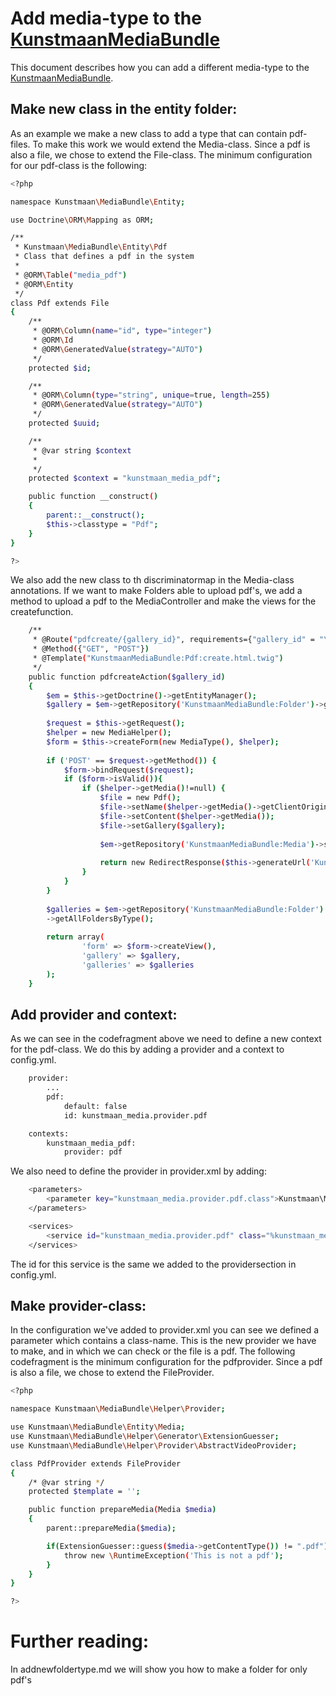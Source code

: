 # Add media-type to the [KunstmaanMediaBundle][KunstmaanMediaBundle]

This document describes how you can add a different media-type to the [KunstmaanMediaBundle][KunstmaanMediaBundle].

## Make new class in the entity folder:

As an example we make a new class to add a type that can contain pdf-files.
To make this work we would extend the Media-class. Since a pdf is also a file, we chose to extend the File-class. The minimum configuration for our pdf-class is the following:


```bash
<?php

namespace Kunstmaan\MediaBundle\Entity;

use Doctrine\ORM\Mapping as ORM;

/**
 * Kunstmaan\MediaBundle\Entity\Pdf
 * Class that defines a pdf in the system
 *
 * @ORM\Table("media_pdf")
 * @ORM\Entity
 */
class Pdf extends File
{
    /**
     * @ORM\Column(name="id", type="integer")
     * @ORM\Id
     * @ORM\GeneratedValue(strategy="AUTO")
     */
    protected $id;

    /**
     * @ORM\Column(type="string", unique=true, length=255)
     * @ORM\GeneratedValue(strategy="AUTO")
     */
    protected $uuid;

    /**
     * @var string $context
     *
     */
    protected $context = "kunstmaan_media_pdf";

    public function __construct()
    {
        parent::__construct();
        $this->classtype = "Pdf";
    }
}

?>
```

We also add the new class to th discriminatormap in the Media-class annotations. 
If we want to make Folders able to upload pdf's, we add a method to upload a pdf to the MediaController and make the views for the createfunction.

```bash
    /**
     * @Route("pdfcreate/{gallery_id}", requirements={"gallery_id" = "\d+"}, name="KunstmaanMediaBundle_folder_pdfcreate")
     * @Method({"GET", "POST"})
     * @Template("KunstmaanMediaBundle:Pdf:create.html.twig")
     */
    public function pdfcreateAction($gallery_id)
    {
    	$em = $this->getDoctrine()->getEntityManager();
    	$gallery = $em->getRepository('KunstmaanMediaBundle:Folder')->getFolder($gallery_id, $em);
    
    	$request = $this->getRequest();
    	$helper = new MediaHelper();
    	$form = $this->createForm(new MediaType(), $helper);
    
    	if ('POST' == $request->getMethod()) {
    		$form->bindRequest($request);
    		if ($form->isValid()){
    			if ($helper->getMedia()!=null) {
    				$file = new Pdf();
    				$file->setName($helper->getMedia()->getClientOriginalName());
    				$file->setContent($helper->getMedia());
    				$file->setGallery($gallery);
    
    				$em->getRepository('KunstmaanMediaBundle:Media')->save($file, $em);
    
    				return new RedirectResponse($this->generateUrl('KunstmaanMediaBundle_folder_show', array('id' => $gallery->getId(), 'slug' => $gallery->getSlug())));
    			}
    		}
    	}
    
    	$galleries = $em->getRepository('KunstmaanMediaBundle:Folder')
    	->getAllFoldersByType();
    
    	return array(
    			'form' => $form->createView(),
    			'gallery' => $gallery,
    			'galleries' => $galleries
    	);
    }
``` 

## Add provider and context:

As we can see in the codefragment above we need to define a new context for the pdf-class. We do this by adding a provider and a context to config.yml.

```bash
    provider:
        ...
        pdf:
            default: false
            id: kunstmaan_media.provider.pdf

    contexts:
        kunstmaan_media_pdf:
            provider: pdf
```

We also need to define the provider in provider.xml by adding:

```bash    
    <parameters>
        <parameter key="kunstmaan_media.provider.pdf.class">Kunstmaan\MediaBundle\Helper\Provider\PdfProvider</parameter>
    </parameters>

    <services>
        <service id="kunstmaan_media.provider.pdf" class="%kunstmaan_media.provider.pdf.class%" parent="kunstmaan_media.provider.abstract" />
    </services>
```

The id for this service is the same we added to the providersection in config.yml.

## Make provider-class:

In the configuration we've added to provider.xml you can see we defined a parameter which contains a class-name. This is the new provider we have to make, and in which we can check or the file is a pdf. The following codefragment is the minimum configuration for the pdfprovider. Since a pdf is also a file, we chose to extend the FileProvider.

```bash
<?php

namespace Kunstmaan\MediaBundle\Helper\Provider;

use Kunstmaan\MediaBundle\Entity\Media;
use Kunstmaan\MediaBundle\Helper\Generator\ExtensionGuesser;
use Kunstmaan\MediaBundle\Helper\Provider\AbstractVideoProvider;

class PdfProvider extends FileProvider
{
    /* @var string */
    protected $template = '';

    public function prepareMedia(Media $media)
    {
        parent::prepareMedia($media);

        if(ExtensionGuesser::guess($media->getContentType()) != ".pdf"){
        	throw new \RuntimeException('This is not a pdf');
        }
    }
}

?>
```

# Further reading:

In addnewfoldertype.md we will show you how to make a folder for only pdf's

       
[KunstmaanMediaBundle]: https://github.com/Kunstmaan/KunstmaanMediaBundle "KunstmaanMediaBundle"
